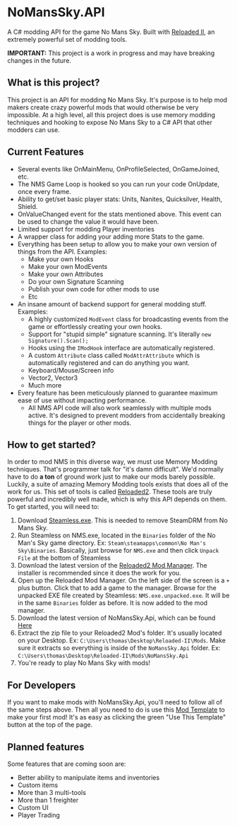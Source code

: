 # NoMansSky.API
A C# modding API for the game No Mans Sky.
Built with [Reloaded II](https://github.com/Reloaded-Project), an extremely powerful set of modding tools.

**IMPORTANT:**
This project is a work in progress and may have breaking changes in the future.

## What is this project?
This project is an API for modding No Mans Sky. It's purpose is to help mod makers create crazy powerful mods that would otherwise be very impossible. At a high level, all this project does is use memory modding techniques and hooking to expose No Mans Sky to a C# API that other modders can use.

## Current Features
- Several events like OnMainMenu, OnProfileSelected, OnGameJoined, etc.
- The NMS Game Loop is hooked so you can run your code OnUpdate, once every frame.
- Ability to get/set basic player stats: Units, Nanites, Quicksilver, Health, Shield.
- OnValueChanged event for the stats mentioned above. This event can be used to change the value it would have been.
- Limited support for modding Player inventories
- A wrapper class for adding your adding more Stats to the game.
- Everything has been setup to allow you to make your own version of things from the API. Examples:
   - Make your own Hooks
   - Make your own ModEvents
   - Make your own Attributes
   - Do your own Signature Scanning
   - Publish your own code for other mods to use
   - Etc
- An insane amount of backend support for general modding stuff. Examples:
   - A highly customized ``ModEvent`` class for broadcasting events from the game or effortlessly creating your own hooks.
   - Support for "stupid simple" signature scanning. It's literally ``new Signature().Scan();``
   - Hooks using the ``IModHook`` interface are automatically registered.
   - A custom ``Attribute`` class called ``ModAttrAttribute`` which is automatically registered and can do anything you want.
   - Keyboard/Mouse/Screen info
   - Vector2, Vector3
   - Much more
- Every feature has been meticulously planned to guarantee maximum ease of use without impacting performance.
   - All NMS API code will also work seamlessly with multiple mods active. It's designed to prevent modders from accidentally breaking things for the player or other mods.

## How to get started?
In order to mod NMS in this diverse way, we must use Memory Modding techniques. That's programmer talk for "it's damn difficult". We'd normally have to do **a ton** of ground work just to make our mods barely possible. Luckily, a suite of amazing Memory Modding tools exists that does all of the work for us. This set of tools is called [Reloaded2](https://github.com/Reloaded-Project). These tools are truly powerful and incredibly well made, which is why this API depends on them. To get started, you will need to:

1. Download [Steamless.exe](https://github.com/atom0s/Steamless/releases/latest). This is needed to remove SteamDRM from No Mans Sky.
2. Run Steamless on NMS.exe, located in the ``Binaries`` folder of the No Man's Sky game directory. Ex: ``Steam\steamapps\common\No Man's Sky\Binaries``. Basically, just browse for ``NMS.exe`` and then click ``Unpack File`` at the bottom of Steamless
4. Download the latest version of the [Reloaded2 Mod Manager](https://github.com/Reloaded-Project/Reloaded-II/releases/latest). The installer is recommended since it does the work for you.
5. Open up the Reloaded Mod Manager. On the left side of the screen is a ``+`` plus button. Click that to add a game to the manager. Browse for the unpacked EXE file created by Steamless: ``NMS.exe.unpacked.exe``. It will be in the same ``Binaries`` folder as before. It is now added to the mod manager.
6. Download the latest version of NoMansSky.Api, which can be found [Here](https://github.com/gurrenm3/NoMansSky.Api/releases/latest)
7. Extract the zip file to your Reloaded2 Mod's folder. It's usually located on your Desktop. Ex: ``C:\Users\thomas\Desktop\Reloaded-II\Mods``. Make sure it extracts so everything is inside of the ``NoMansSky.Api`` folder. Ex: ``C:\Users\thomas\Desktop\Reloaded-II\Mods\NoMansSky.Api``
8. You're ready to play No Mans Sky with mods!

## For Developers
If you want to make mods with NoMansSky.Api, you'll need to follow all of the same steps above. Then all you need to do is use this [Mod Template](https://github.com/gurrenm3/NoMansSky.ModTemplate) to make your first mod! It's as easy as clicking the green "Use This Template" button at the top of the page.

## Planned features
Some features that are coming soon are:

- Better ability to manipulate items and inventories
- Custom items
- More than 3 multi-tools
- More than 1 freighter
- Custom UI
- Player Trading

